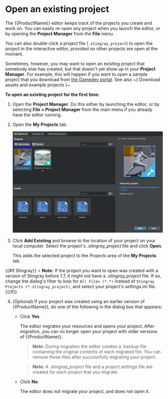 # Open an existing project

The {{ProductName}} editor keeps track of the projects you create and work on. You can easily re-open any project when you launch the editor, or by opening the **Project Manager** from the **File** menu.

You can also double-click a project file (`.stingray_project`) to open the project in the interactive editor, provided no other projects are open at the moment.

Sometimes, however, you may want to open an existing project that somebody else has created, but that doesn't yet show up in your **Project Manager**. For example, this will happen if you want to open a sample project that you download from [the Gamedev portal](http://www.autodesk.com/stingray-online-projects). See also ~{ Download assets and example projects }~.

**To open an existing project for the first time:**

1.	Open the **Project Manager**. Do this either by launching the editor, or by selecting **File > Project Manager** from the main menu if you already have the editor running.

2.	Open the **My Projects** tab.

	![Add Existing](../images/project_manager_add_existing.png)

3.	Click **Add Existing** and browse to the location of your project on your local computer. Select the project's *.stingray_project* file and click **Open**.

	This adds the selected project to the *Projects* area of the **My Projects** tab.

{{#if Stingray}}
	>	**Note:** If the project you want to open was created with a version of Stingray before 1.7, it might not have a *.stingray_project* file. If so, change the dialog's filter to look for `All Files (*.*)` instead of `Stingray Projects (*.stingray_project)`, and select your project's *settings.ini* file.
{{/if}}

4.	(Optional) If your project was created using an earlier version of {{ProductName}}, do one of the following in the dialog box that appears:

	-	Click **Yes**.

		The editor migrates your resources and opens your project. After migration, you can no longer open your project with older versions of {{ProductName}}.

		>	**Note:** During migration the editor creates a .backup file containing the original contents of each migrated file. You can remove these files after successfully migrating your project.

		>	**Note:** A *.stingray_project* file and a *project.settings* file are created for each project that you migrate.

	-	Click **No**.

		The editor does not migrate your project, and does not open it.
